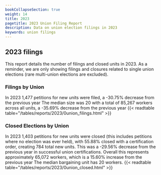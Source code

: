 ```yaml
---
bookCollapseSection: true
weight: 14
title: 2023
pagetitle: 2023 Union Filing Report
description: Data on union election filings in 2023
keywords: union filings
---
```


## 2023 filings

This report details the number of filings and closed units in 2023. As a reminder, we are only showing filings and closures related to single union elections (rare multi-union elections are excluded).

### Filings by Union
In 2023 1,477 petitions for new units were filed, a -30.75% decrease from the previous year The median size was 20 with a total of 85,267 workers across all units, a -35.69% decrease from the previous year
{{< readtable table="/tables/reports/2023/0union_filings.html" >}}

### Closed Elections by Union
In 2023 1,403 petitions for new units were closed (this includes petitions where no election was ever held), with 55.88% closed with a certification order, creating 784 total new units. This was a -29.56% decrease from the previous year in successful union certifications. Overall this represents approximately 65,072 workers, which is a 15.60% increase from the previous year The median bargaining unit has 20 workers.
{{< readtable table="/tables/reports/2023/0union_closed.html" >}}
